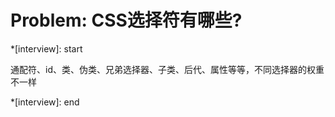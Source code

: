 # Problem: CSS选择符有哪些?

*[interview]: start

通配符、id、类、伪类、兄弟选择器、子类、后代、属性等等，不同选择器的权重不一样

*[interview]: end
